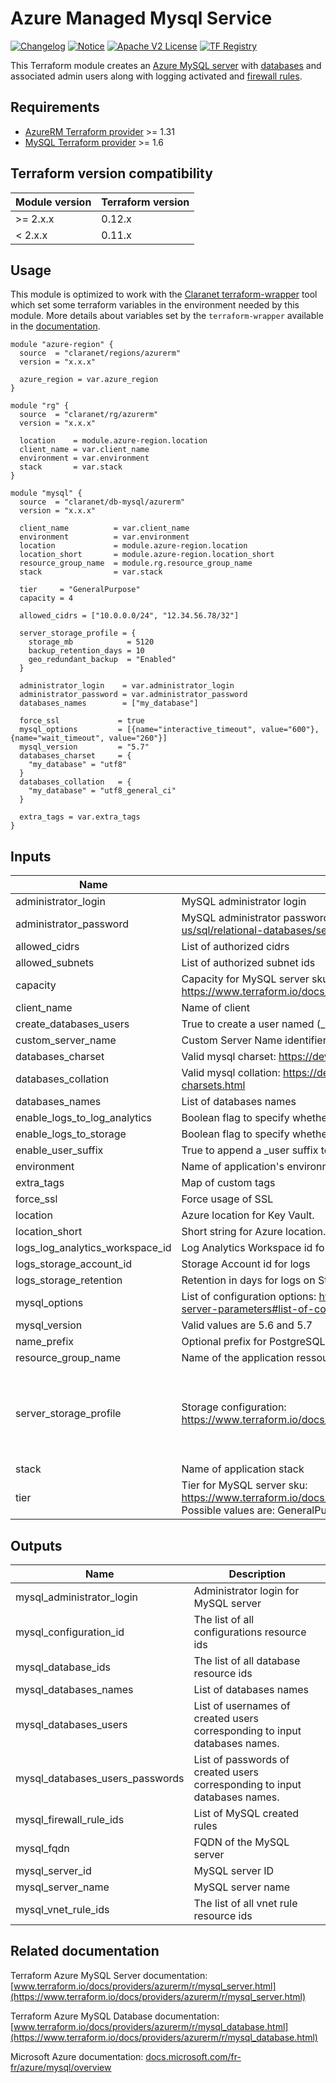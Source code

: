 # Azure Managed Mysql Service 
[![Changelog](https://img.shields.io/badge/changelog-release-green.svg)](CHANGELOG.md) [![Notice](https://img.shields.io/badge/notice-copyright-yellow.svg)](NOTICE) [![Apache V2 License](https://img.shields.io/badge/license-Apache%20V2-orange.svg)](LICENSE) [![TF Registry](https://img.shields.io/badge/terraform-registry-blue.svg)](https://registry.terraform.io/modules/claranet/db-mysql/azurerm/)

This Terraform module creates an [Azure MySQL server](https://www.terraform.io/docs/providers/azurerm/r/mysql_server.html) 
with [databases](https://www.terraform.io/docs/providers/azurerm/r/mysql_database.html)  and associated admin users along with logging activated and 
[firewall rules](https://www.terraform.io/docs/providers/azurerm/r/mysql_firewall_rule.html).

## Requirements

* [AzureRM Terraform provider](https://www.terraform.io/docs/providers/azurerm/) >= 1.31
* [MySQL Terraform provider](https://www.terraform.io/docs/providers/mysql/) >= 1.6

## Terraform version compatibility

| Module version | Terraform version |
|----------------|-------------------|
| >= 2.x.x       | 0.12.x            |
| < 2.x.x        | 0.11.x            |

## Usage

This module is optimized to work with the [Claranet terraform-wrapper](https://github.com/claranet/terraform-wrapper) tool
which set some terraform variables in the environment needed by this module.
More details about variables set by the `terraform-wrapper` available in the [documentation](https://github.com/claranet/terraform-wrapper#environment).

```hcl
module "azure-region" {
  source  = "claranet/regions/azurerm"
  version = "x.x.x"

  azure_region = var.azure_region
}

module "rg" {
  source  = "claranet/rg/azurerm"
  version = "x.x.x"

  location    = module.azure-region.location
  client_name = var.client_name
  environment = var.environment
  stack       = var.stack
}

module "mysql" {
  source  = "claranet/db-mysql/azurerm"
  version = "x.x.x"

  client_name          = var.client_name
  environment          = var.environment
  location             = module.azure-region.location
  location_short       = module.azure-region.location_short
  resource_group_name  = module.rg.resource_group_name
  stack                = var.stack

  tier     = "GeneralPurpose"
  capacity = 4

  allowed_cidrs = ["10.0.0.0/24", "12.34.56.78/32"]

  server_storage_profile = {
    storage_mb            = 5120
    backup_retention_days = 10
    geo_redundant_backup  = "Enabled"
  }

  administrator_login    = var.administrator_login
  administrator_password = var.administrator_password
  databases_names        = ["my_database"]

  force_ssl             = true
  mysql_options         = [{name="interactive_timeout", value="600"}, {name="wait_timeout", value="260"}]
  mysql_version         = "5.7"
  databases_charset     = {
    "my_database" = "utf8"
  }
  databases_collation   = {
    "my_database" = "utf8_general_ci"
  }

  extra_tags = var.extra_tags
}
```

## Inputs

| Name | Description | Type | Default | Required |
|------|-------------|------|---------|:--------:|
| administrator\_login | MySQL administrator login | `string` | n/a | yes |
| administrator\_password | MySQL administrator password. Strong Password: https://docs.microsoft.com/en-us/sql/relational-databases/security/strong-passwords?view=sql-server-2017 | `string` | n/a | yes |
| allowed\_cidrs | List of authorized cidrs | `list(string)` | n/a | yes |
| allowed\_subnets | List of authorized subnet ids | `list(string)` | `[]` | no |
| capacity | Capacity for MySQL server sku: https://www.terraform.io/docs/providers/azurerm/r/mysql_server.html#capacity | `number` | `4` | no |
| client\_name | Name of client | `string` | n/a | yes |
| create\_databases\_users | True to create a user named <db>(\_user) per database with generated password. | `bool` | `true` | no |
| custom\_server\_name | Custom Server Name identifier | `string` | `""` | no |
| databases\_charset | Valid mysql charset: https://dev.mysql.com/doc/refman/5.7/en/charset-charsets.html | `map(string)` | `{}` | no |
| databases\_collation | Valid mysql collation: https://dev.mysql.com/doc/refman/5.7/en/charset-charsets.html | `map(string)` | `{}` | no |
| databases\_names | List of databases names | `list(string)` | n/a | yes |
| enable\_logs\_to\_log\_analytics | Boolean flag to specify whether the logs should be sent to Log Analytics | `bool` | `false` | no |
| enable\_logs\_to\_storage | Boolean flag to specify whether the logs should be sent to the Storage Account | `bool` | `false` | no |
| enable\_user\_suffix | True to append a \_user suffix to database users | `bool` | `true` | no |
| environment | Name of application's environnement | `string` | n/a | yes |
| extra\_tags | Map of custom tags | `map(string)` | `{}` | no |
| force\_ssl | Force usage of SSL | `bool` | `true` | no |
| location | Azure location for Key Vault. | `string` | n/a | yes |
| location\_short | Short string for Azure location. | `string` | n/a | yes |
| logs\_log\_analytics\_workspace\_id | Log Analytics Workspace id for logs | `string` | `""` | no |
| logs\_storage\_account\_id | Storage Account id for logs | `string` | `""` | no |
| logs\_storage\_retention | Retention in days for logs on Storage Account | `string` | `"30"` | no |
| mysql\_options | List of configuration options: https://docs.microsoft.com/fr-fr/azure/mysql/howto-server-parameters#list-of-configurable-server-parameters | `list(map(string))` | `[]` | no |
| mysql\_version | Valid values are 5.6 and 5.7 | `string` | `"5.7"` | no |
| name\_prefix | Optional prefix for PostgreSQL server name | `string` | `""` | no |
| resource\_group\_name | Name of the application ressource group, herited from infra module | `string` | n/a | yes |
| server\_storage\_profile | Storage configuration: https://www.terraform.io/docs/providers/azurerm/r/mysql_server.html#storage_profile | `map(string)` | <pre>{<br>  "auto_grow": true,<br>  "backup_retention_days": 10,<br>  "geo_redundant_backup": "Enabled",<br>  "storage_mb": 5120<br>}</pre> | no |
| stack | Name of application stack | `string` | n/a | yes |
| tier | Tier for MySQL server sku: https://www.terraform.io/docs/providers/azurerm/r/mysql_server.html#tier<br>Possible values are: GeneralPurpose, Basic, MemoryOptimized. | `string` | `"GeneralPurpose"` | no |

## Outputs

| Name | Description |
|------|-------------|
| mysql\_administrator\_login | Administrator login for MySQL server |
| mysql\_configuration\_id | The list of all configurations resource ids |
| mysql\_database\_ids | The list of all database resource ids |
| mysql\_databases\_names | List of databases names |
| mysql\_databases\_users | List of usernames of created users corresponding to input databases names. |
| mysql\_databases\_users\_passwords | List of passwords of created users corresponding to input databases names. |
| mysql\_firewall\_rule\_ids | List of MySQL created rules |
| mysql\_fqdn | FQDN of the MySQL server |
| mysql\_server\_id | MySQL server ID |
| mysql\_server\_name | MySQL server name |
| mysql\_vnet\_rule\_ids | The list of all vnet rule resource ids |

## Related documentation

Terraform Azure MySQL Server documentation: [www.terraform.io/docs/providers/azurerm/r/mysql_server.html](https://www.terraform.io/docs/providers/azurerm/r/mysql_server.html)

Terraform Azure MySQL Database documentation: [www.terraform.io/docs/providers/azurerm/r/mysql_database.html](https://www.terraform.io/docs/providers/azurerm/r/mysql_database.html)

Microsoft Azure documentation: [docs.microsoft.com/fr-fr/azure/mysql/overview](https://docs.microsoft.com/fr-fr/azure/mysql/overview)
